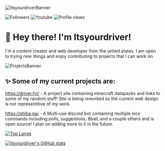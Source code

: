 ![ItsyourdriverBanner](https://cdn.driver.fyi/r/mainbanner.png)


![Followers](https://img.shields.io/github/followers/itsyourdriver?style=social)
![Youtube](https://img.shields.io/youtube/channel/subscribers/UC0YB4CrnNTDZBbGEO2z8Uww?style=social)
![Profile views](https://gpvc.arturio.dev/Itsyourdriver)


#  👋 Hey there! I'm Itsyourdriver!
I'm a content creator and web developer from the united states. I am open to trying new things and enjoy contributing to projects that I can work on.



![ProjectsBanner](https://cdn.driver.fyi/r/projectsbanner.png)
## ✨ Some of my current projects are: 

https://driver.fyi/ - A project site containing minecraft datapacks and links to some of my random stuff! Site is being reworked so the current web design is not representitive of my work.

https://shiba.ga/ - A Multi-use discord bot containing multiple nice commands including polls, suggestions, 8ball, and a couple others and is open source! I plan on adding more to it in the future.

[![Top Langs](https://github-readme-stats.vercel.app/api/top-langs/?username=Itsyourdriver)](https://github.com/anuraghazra/github-readme-stats)

[![Itsyourdriver's GitHub stats](https://github-readme-stats.vercel.app/api?username=Itsyourdriver)](https://github.com/anuraghazra/github-readme-stats)
